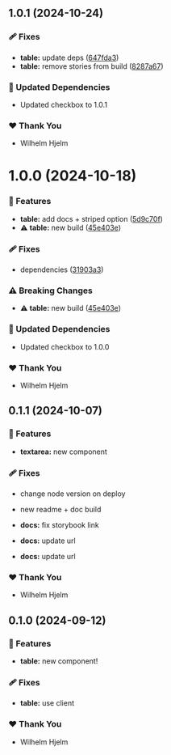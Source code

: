 ## 1.0.1 (2024-10-24)

### 🩹 Fixes

- **table:** update deps ([647fda3](https://github.com/migrationsverket/midas/commit/647fda3))
- **table:** remove stories from build ([8287a67](https://github.com/migrationsverket/midas/commit/8287a67))

### 🧱 Updated Dependencies

- Updated checkbox to 1.0.1

### ❤️  Thank You

- Wilhelm Hjelm

# 1.0.0 (2024-10-18)

### 🚀 Features

- **table:** add docs + striped option ([5d9c70f](https://github.com/migrationsverket/midas/commit/5d9c70f))
- ⚠️  **table:** new build ([45e403e](https://github.com/migrationsverket/midas/commit/45e403e))

### 🩹 Fixes

- dependencies ([31903a3](https://github.com/migrationsverket/midas/commit/31903a3))

### ⚠️  Breaking Changes

- ⚠️  **table:** new build ([45e403e](https://github.com/migrationsverket/midas/commit/45e403e))

### 🧱 Updated Dependencies

- Updated checkbox to 1.0.0

### ❤️  Thank You

- Wilhelm Hjelm

## 0.1.1 (2024-10-07)


### 🚀 Features

- **textarea:** new component


### 🩹 Fixes

- change node version on deploy

- new readme + doc build

- **docs:** fix storybook link

- **docs:** update url

- **docs:** update url


### ❤️  Thank You

- Wilhelm Hjelm

## 0.1.0 (2024-09-12)


### 🚀 Features

- **table:** new component!


### 🩹 Fixes

- **table:** use client


### ❤️  Thank You

- Wilhelm Hjelm